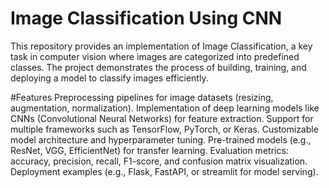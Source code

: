 # Image Classification Using CNN
 This repository provides an implementation of Image Classification, a key task in computer vision where images are categorized into predefined classes. The project demonstrates the process of building, training, and deploying a model to classify images efficiently.

#Features
Preprocessing pipelines for image datasets (resizing, augmentation, normalization).
Implementation of deep learning models like CNNs (Convolutional Neural Networks) for feature extraction.
Support for multiple frameworks such as TensorFlow, PyTorch, or Keras.
Customizable model architecture and hyperparameter tuning.
Pre-trained models (e.g., ResNet, VGG, EfficientNet) for transfer learning.
Evaluation metrics: accuracy, precision, recall, F1-score, and confusion matrix visualization.
Deployment examples (e.g., Flask, FastAPI, or streamlit for model serving).

